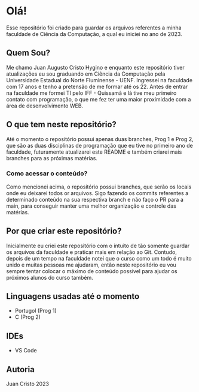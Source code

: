 # Olá!
Esse repositório foi criado para guardar os arquivos referentes a minha faculdade de Ciência da Computação, a qual eu iniciei no ano de 2023.

## Quem Sou?
Me chamo Juan Augusto Cristo Hygino e enquanto este repositório tiver atualizações eu sou graduando em Ciência da Computação pela Universidade Estadual do Norte Fluminense - UENF. 
Ingressei na faculdade com 17 anos e tenho a pretensão de me formar até os 22. Antes de entrar na faculdade me formei TI pelo IFF - Quissamã e lá tive meu primeiro contato com programação, o que me fez ter uma maior proximidade com a área de desenvolvimento WEB.


## O que tem neste repositório?
Até o momento o repositório possui apenas duas branches, Prog 1 e Prog 2, que são as duas disciplinas de programação que eu tive no primeiro ano de faculdade, futuramente atualizarei este README e também criarei mais branches para as próximas matérias.

### Como acessar o conteúdo?
Como mencionei acima, o repositório possui branches, que serão os locais onde eu deixarei todos or arquivos. Sigo fazendo os commits referentes a determinado conteúdo na sua respectiva branch e não faço o PR para a main, para conseguir manter uma melhor organização e controle das matérias.

## Por que criar este repositório?
Inicialmente eu criei este repositório com o intuito de tão somente guardar os arquivos da faculdade e praticar mais em relação ao Git. Contudo, depois de um tempo na faculdade notei que o curso como um todo é muito unido e muitas pessoas me ajudaram, então neste repositório eu vou sempre tentar colocar o máximo de conteúdo possível para ajudar os próximos alunos do curso também.

## Linguagens usadas até o momento
- Portugol (Prog 1)
- C (Prog 2)

## IDEs
- VS Code

## Autoria
Juan Cristo 
2023